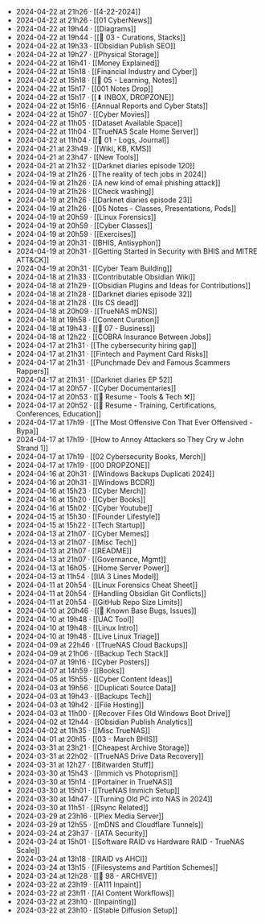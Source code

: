 - 2024-04-22 at 21h26 · [[4-22-2024]]
- 2024-04-22 at 21h26 · [[01 CyberNews]]
- 2024-04-22 at 19h44 · [[Diagrams]]
- 2024-04-22 at 19h44 · [[📁 03 - Curations, Stacks]]
- 2024-04-22 at 19h33 · [[Obsidian Publish SEO]]
- 2024-04-22 at 19h27 · [[Physical Storage]]
- 2024-04-22 at 16h41 · [[Money Explained]]
- 2024-04-22 at 15h18 · [[Financial Industry and Cyber]]
- 2024-04-22 at 15h18 · [[📁 05 - Learning, Notes]]
- 2024-04-22 at 15h17 · [[001 Notes Drop]]
- 2024-04-22 at 15h17 · [[⬇ INBOX, DROPZONE]]
- 2024-04-22 at 15h16 · [[Annual Reports and Cyber Stats]]
- 2024-04-22 at 15h07 · [[Cyber Movies]]
- 2024-04-22 at 11h05 · [[Dataset Available Space]]
- 2024-04-22 at 11h04 · [[TrueNAS Scale Home Server]]
- 2024-04-22 at 11h04 · [[📁 01 - Logs, Journal]]
- 2024-04-21 at 23h49 · [[Wiki, KB, KMS]]
- 2024-04-21 at 23h47 · [[New Tools]]
- 2024-04-21 at 21h32 · [[Darknet diaries episode 120]]
- 2024-04-19 at 21h26 · [[The reality of tech jobs in 2024]]
- 2024-04-19 at 21h26 · [[A new kind of email phishing attack]]
- 2024-04-19 at 21h26 · [[Check washing]]
- 2024-04-19 at 21h26 · [[Darknet diaries episode 23]]
- 2024-04-19 at 21h26 · [[05 Notes - Classes, Presentations, Pods]]
- 2024-04-19 at 20h59 · [[Linux Forensics]]
- 2024-04-19 at 20h59 · [[Cyber Classes]]
- 2024-04-19 at 20h59 · [[Exercises]]
- 2024-04-19 at 20h31 · [[BHIS, Antisyphon]]
- 2024-04-19 at 20h31 · [[Getting Started in Security with BHIS and MITRE ATT&CK]]
- 2024-04-19 at 20h31 · [[Cyber Team Building]]
- 2024-04-18 at 21h33 · [[Contributable Obsidian Wiki]]
- 2024-04-18 at 21h29 · [[Obsidian Plugins and Ideas for Contributions]]
- 2024-04-18 at 21h28 · [[Darknet diaries episode 32]]
- 2024-04-18 at 21h28 · [[Is CS dead]]
- 2024-04-18 at 20h09 · [[TrueNAS mDNS]]
- 2024-04-18 at 19h58 · [[Content Curation]]
- 2024-04-18 at 19h43 · [[📁 07 - Business]]
- 2024-04-18 at 12h22 · [[COBRA Insurance Between Jobs]]
- 2024-04-17 at 21h31 · [[The cybersecurity hiring gap]]
- 2024-04-17 at 21h31 · [[Fintech and Payment Card Risks]]
- 2024-04-17 at 21h31 · [[Punchmade Dev and Famous Scammers Rappers]]
- 2024-04-17 at 21h31 · [[Darknet diaries EP 52]]
- 2024-04-17 at 20h57 · [[Cyber Documentaries]]
- 2024-04-17 at 20h53 · [[📄 Resume - Tools & Tech ⚒️]]
- 2024-04-17 at 20h52 · [[📄 Resume - Training, Certifications, Conferences, Education]]
- 2024-04-17 at 17h19 · [[The Most Offensive Con That Ever Offensived - Bypa]]
- 2024-04-17 at 17h19 · [[How to Annoy Attackers so They Cry w John Strand 1]]
- 2024-04-17 at 17h19 · [[02 Cybersecurity Books, Merch]]
- 2024-04-17 at 17h19 · [[00 DROPZONE]]
- 2024-04-16 at 20h31 · [[Windows Backups Duplicati 2024]]
- 2024-04-16 at 20h31 · [[Windows BCDR]]
- 2024-04-16 at 15h23 · [[Cyber Merch]]
- 2024-04-16 at 15h20 · [[Cyber Books]]
- 2024-04-16 at 15h02 · [[Cyber Youtube]]
- 2024-04-15 at 15h30 · [[Founder Lifestyle]]
- 2024-04-15 at 15h22 · [[Tech Startup]]
- 2024-04-13 at 21h07 · [[Cyber Memes]]
- 2024-04-13 at 21h07 · [[Misc Tech]]
- 2024-04-13 at 21h07 · [[README]]
- 2024-04-13 at 21h07 · [[Governance, Mgmt]]
- 2024-04-13 at 16h05 · [[Home Server Power]]
- 2024-04-13 at 11h54 · [[IIA 3 Lines Model]]
- 2024-04-11 at 20h54 · [[Linux Forensics Cheat Sheet]]
- 2024-04-11 at 20h54 · [[Handling Obsidian Git Conflicts]]
- 2024-04-11 at 20h54 · [[GitHub Repo Size Limits]]
- 2024-04-10 at 20h46 · [[🐛 Known Base Bugs, Issues]]
- 2024-04-10 at 19h48 · [[UAC Tool]]
- 2024-04-10 at 19h48 · [[Linux Intro]]
- 2024-04-10 at 19h48 · [[Live Linux Triage]]
- 2024-04-09 at 22h46 · [[TrueNAS Cloud Backups]]
- 2024-04-09 at 21h06 · [[Backup Tech Stack]]
- 2024-04-07 at 19h16 · [[Cyber Posters]]
- 2024-04-07 at 14h59 · [[Books]]
- 2024-04-05 at 15h55 · [[Cyber Content Ideas]]
- 2024-04-03 at 19h56 · [[Duplicati Source Data]]
- 2024-04-03 at 19h43 · [[Backups Tech]]
- 2024-04-03 at 19h42 · [[File Hosting]]
- 2024-04-03 at 11h00 · [[Recover Files Old Windows Boot Drive]]
- 2024-04-02 at 12h44 · [[Obsidian Publish Analytics]]
- 2024-04-02 at 11h35 · [[Misc TrueNAS]]
- 2024-04-01 at 20h15 · [[03 - March BHIS]]
- 2024-03-31 at 23h21 · [[Cheapest Archive Storage]]
- 2024-03-31 at 22h02 · [[TrueNAS Drive Data Recovery]]
- 2024-03-31 at 12h27 · [[Bitwarden Stuff]]
- 2024-03-30 at 15h43 · [[Immich vs Photoprism]]
- 2024-03-30 at 15h14 · [[Portainer in TrueNAS]]
- 2024-03-30 at 15h01 · [[TrueNAS Immich Setup]]
- 2024-03-30 at 14h47 · [[Turning Old PC into NAS in 2024]]
- 2024-03-30 at 11h51 · [[Rsync Related]]
- 2024-03-29 at 23h16 · [[Plex Media Server]]
- 2024-03-29 at 12h55 · [[mDNS and Cloudflare Tunnels]]
- 2024-03-24 at 23h37 · [[ATA Security]]
- 2024-03-24 at 15h01 · [[Software RAID vs Hardware RAID - TrueNAS Scale]]
- 2024-03-24 at 13h18 · [[RAID vs AHCI]]
- 2024-03-24 at 13h15 · [[Filesystems and Partition Schemes]]
- 2024-03-24 at 12h28 · [[📁 98 - ARCHIVE]]
- 2024-03-22 at 23h19 · [[A111 Inpaint]]
- 2024-03-22 at 23h11 · [[AI Content Workflows]]
- 2024-03-22 at 23h10 · [[Inpainting]]
- 2024-03-22 at 23h10 · [[Stable Diffusion Setup]]
